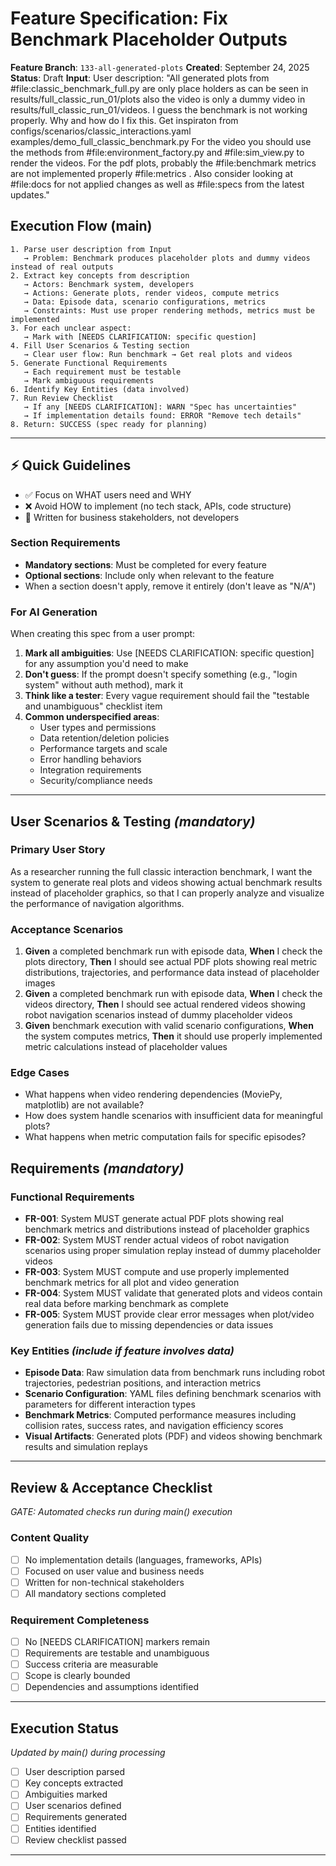 # Feature Specification: Fix Benchmark Placeholder Outputs

**Feature Branch**: `133-all-generated-plots`
**Created**: September 24, 2025
**Status**: Draft
**Input**: User description: "All generated plots from #file:classic_benchmark_full.py are only place holders as can be seen in results/full_classic_run_01/plots also the video is only a dummy video in results/full_classic_run_01/videos. I guess the benchmark is not working properly. Why and how do I fix this. Get inspiraton from configs/scenarios/classic_interactions.yaml examples/demo_full_classic_benchmark.py For the video you should use the methods from #file:environment_factory.py and #file:sim_view.py to render the videos. For the pdf plots, probably the #file:benchmark metrics are not implemented properly #file:metrics . Also consider looking at #file:docs for not applied changes as well as #file:specs from the latest updates."

## Execution Flow (main)
```
1. Parse user description from Input
   → Problem: Benchmark produces placeholder plots and dummy videos instead of real outputs
2. Extract key concepts from description
   → Actors: Benchmark system, developers
   → Actions: Generate plots, render videos, compute metrics
   → Data: Episode data, scenario configurations, metrics
   → Constraints: Must use proper rendering methods, metrics must be implemented
3. For each unclear aspect:
   → Mark with [NEEDS CLARIFICATION: specific question]
4. Fill User Scenarios & Testing section
   → Clear user flow: Run benchmark → Get real plots and videos
5. Generate Functional Requirements
   → Each requirement must be testable
   → Mark ambiguous requirements
6. Identify Key Entities (data involved)
7. Run Review Checklist
   → If any [NEEDS CLARIFICATION]: WARN "Spec has uncertainties"
   → If implementation details found: ERROR "Remove tech details"
8. Return: SUCCESS (spec ready for planning)
```

---

## ⚡ Quick Guidelines
- ✅ Focus on WHAT users need and WHY
- ❌ Avoid HOW to implement (no tech stack, APIs, code structure)
- 👥 Written for business stakeholders, not developers

### Section Requirements
- **Mandatory sections**: Must be completed for every feature
- **Optional sections**: Include only when relevant to the feature
- When a section doesn't apply, remove it entirely (don't leave as "N/A")

### For AI Generation
When creating this spec from a user prompt:
1. **Mark all ambiguities**: Use [NEEDS CLARIFICATION: specific question] for any assumption you'd need to make
2. **Don't guess**: If the prompt doesn't specify something (e.g., "login system" without auth method), mark it
3. **Think like a tester**: Every vague requirement should fail the "testable and unambiguous" checklist item
4. **Common underspecified areas**:
   - User types and permissions
   - Data retention/deletion policies
   - Performance targets and scale
   - Error handling behaviors
   - Integration requirements
   - Security/compliance needs

---

## User Scenarios & Testing *(mandatory)*

### Primary User Story
As a researcher running the full classic interaction benchmark, I want the system to generate real plots and videos showing actual benchmark results instead of placeholder graphics, so that I can properly analyze and visualize the performance of navigation algorithms.

### Acceptance Scenarios
1. **Given** a completed benchmark run with episode data, **When** I check the plots directory, **Then** I should see actual PDF plots showing real metric distributions, trajectories, and performance data instead of placeholder images
2. **Given** a completed benchmark run with episode data, **When** I check the videos directory, **Then** I should see actual rendered videos showing robot navigation scenarios instead of dummy placeholder videos
3. **Given** benchmark execution with valid scenario configurations, **When** the system computes metrics, **Then** it should use properly implemented metric calculations instead of placeholder values

### Edge Cases
- What happens when video rendering dependencies (MoviePy, matplotlib) are not available?
- How does system handle scenarios with insufficient data for meaningful plots?
- What happens when metric computation fails for specific episodes?

## Requirements *(mandatory)*

### Functional Requirements
- **FR-001**: System MUST generate actual PDF plots showing real benchmark metrics and distributions instead of placeholder graphics
- **FR-002**: System MUST render actual videos of robot navigation scenarios using proper simulation replay instead of dummy placeholder videos
- **FR-003**: System MUST compute and use properly implemented benchmark metrics for all plot and video generation
- **FR-004**: System MUST validate that generated plots and videos contain real data before marking benchmark as complete
- **FR-005**: System MUST provide clear error messages when plot/video generation fails due to missing dependencies or data issues

### Key Entities *(include if feature involves data)*
- **Episode Data**: Raw simulation data from benchmark runs including robot trajectories, pedestrian positions, and interaction metrics
- **Scenario Configuration**: YAML files defining benchmark scenarios with parameters for different interaction types
- **Benchmark Metrics**: Computed performance measures including collision rates, success rates, and navigation efficiency scores
- **Visual Artifacts**: Generated plots (PDF) and videos showing benchmark results and simulation replays

---

## Review & Acceptance Checklist
*GATE: Automated checks run during main() execution*

### Content Quality
- [ ] No implementation details (languages, frameworks, APIs)
- [ ] Focused on user value and business needs
- [ ] Written for non-technical stakeholders
- [ ] All mandatory sections completed

### Requirement Completeness
- [ ] No [NEEDS CLARIFICATION] markers remain
- [ ] Requirements are testable and unambiguous
- [ ] Success criteria are measurable
- [ ] Scope is clearly bounded
- [ ] Dependencies and assumptions identified

---

## Execution Status
*Updated by main() during processing*

- [ ] User description parsed
- [ ] Key concepts extracted
- [ ] Ambiguities marked
- [ ] User scenarios defined
- [ ] Requirements generated
- [ ] Entities identified
- [ ] Review checklist passed

---
